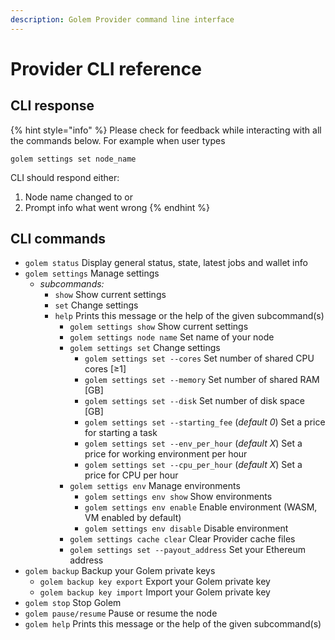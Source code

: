 ```yaml
---
description: Golem Provider command line interface
---
```


# Provider CLI reference

## CLI response

{% hint style="info" %}
Please check for feedback while interacting with all the commands below. For example when user types

```text
golem settings set node_name
```

 CLI should respond either:

1. Node name changed to or
2. Prompt info what went wrong
{% endhint %}

##  CLI commands

* `golem status` Display general status, state, latest jobs and wallet info
* `golem settings` Manage settings
  * _subcommands:_
    * `show` Show current settings
    * `set` Change settings
    * `help` Prints this message or the help of the given subcommand\(s\)
      * `golem settings show` Show current settings
      * `golem settings node name` Set name of your node
      * `golem settings set` Change settings
        * `golem settings set --cores` Set number of shared CPU cores \[≥1\]
        * `golem settings set --memory` Set number of shared RAM \[GB\]
        * `golem settings set --disk` Set number of disk space \[GB\]
        * `golem settings set --starting_fee` \(_default 0_\) Set a price for starting a task
        * `golem settings set --env_per_hour` \(_default X_\) Set a price for working environment per hour
        * `golem settings set --cpu_per_hour` \(_default X_\) Set a price for CPU per hour
      * `golem settigs env` Manage environments
        * `golem settings env show` Show environments
        * `golem settings env enable` Enable environment \(WASM, VM enabled by default\)
        * `golem settings env disable` Disable environment
      * `golem settings cache clear` Clear Provider cache files
      * `golem settings set --payout_address` Set your Ethereum address
* `golem backup` Backup your Golem private keys
  * `golem backup key export` Export your Golem private key
  * `golem backup key import` Import your Golem private key
* `golem stop` Stop Golem
* `golem pause/resume` Pause or resume the node
* `golem help` Prints this message or the help of the given subcommand\(s\)

